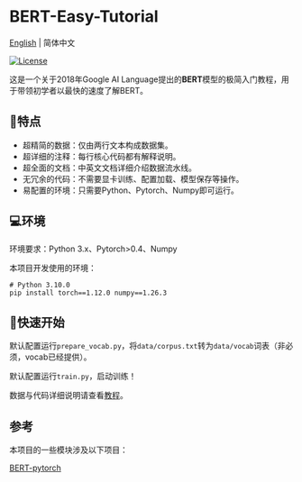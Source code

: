 # BERT-Easy-Tutorial

<a href="../README.md">English</a> | 简体中文</a>

[![License](https://img.shields.io/badge/license-Apache%202.0-green.svg)](LICENSE)

这是一个关于2018年Google AI Language提出的**BERT**模型的极简入门教程，用于带领初学者以最快的速度了解BERT。

## 🚩特点

- 超精简的数据：仅由两行文本构成数据集。
- 超详细的注释：每行核心代码都有解释说明。
- 超全面的文档：中英文文档详细介绍数据流水线。
- 无冗余的代码：不需要显卡训练、配置加载、模型保存等操作。
- 易配置的环境：只需要Python、Pytorch、Numpy即可运行。

## 💻环境

环境要求：Python 3.x、Pytorch>0.4、Numpy   

本项目开发使用的环境：
```shell
# Python 3.10.0
pip install torch==1.12.0 numpy==1.26.3
```

## 🚀快速开始

默认配置运行```prepare_vocab.py```，将```data/corpus.txt```转为```data/vocab```词表（非必须，vocab已经提供）。

默认配置运行```train.py```，启动训练！

数据与代码详细说明请查看<a href="Tutorial_zh.md">教程</a>。

## 参考

本项目的一些模块涉及以下项目：

[BERT-pytorch](https://github.com/codertimo/BERT-pytorch)

